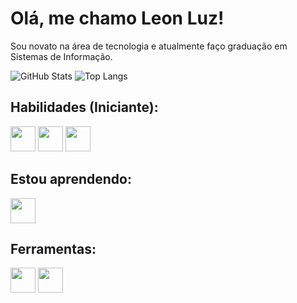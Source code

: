 # Olá, me chamo Leon Luz!
Sou novato na área de tecnologia e atualmente faço graduação em Sistemas de Informação.

![GitHub Stats](https://github-readme-stats.vercel.app/api?username=LeonLuz&theme=transparent&bg_color=000&border_color=30A3DC&show_icons=true&icon_color=30A3DC&title_color=E94D5F&text_color=FFF)
![Top Langs](https://github-readme-stats-git-masterrstaa-rickstaa.vercel.app/api/top-langs/?username=LeonLuz&layout=compact&bg_color=000&border_color=30A3DC&title_color=E94D5F&text_color=FFF)

## Habilidades (Iniciante):
<div>
  <img src="https://cdn.jsdelivr.net/gh/devicons/devicon@latest/icons/html5/html5-original.svg" width="40px"/>
  <img src="https://cdn.jsdelivr.net/gh/devicons/devicon@latest/icons/css3/css3-original.svg" width="40px"/>
  <img src="https://cdn.jsdelivr.net/gh/devicons/devicon@latest/icons/javascript/javascript-original.svg" width="40px"/>
</div>

## Estou aprendendo:
<img src="https://cdn.jsdelivr.net/gh/devicons/devicon@latest/icons/java/java-original.svg" width="40px"/>

## Ferramentas:
<div>
  <img src="https://cdn.jsdelivr.net/gh/devicons/devicon@latest/icons/git/git-original.svg" width="40px"/>
  <img src="https://cdn.jsdelivr.net/gh/devicons/devicon@latest/icons/vscode/vscode-original.svg" width="40px"/>
</div>
